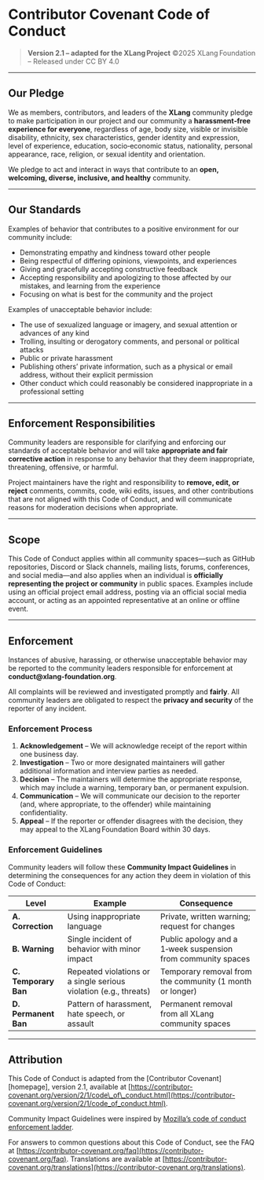 # Contributor Covenant Code of Conduct

> **Version 2.1 – adapted for the XLang Project**
> ©2025 XLang Foundation – Released under CC BY 4.0

---

## Our Pledge

We as members, contributors, and leaders of the **XLang** community pledge to make participation in our project and our community a **harassment‑free experience for everyone**, regardless of age, body size, visible or invisible disability, ethnicity, sex characteristics, gender identity and expression, level of experience, education, socio‑economic status, nationality, personal appearance, race, religion, or sexual identity and orientation.

We pledge to act and interact in ways that contribute to an **open, welcoming, diverse, inclusive, and healthy** community.

---

## Our Standards

Examples of behavior that contributes to a positive environment for our community include:

* Demonstrating empathy and kindness toward other people
* Being respectful of differing opinions, viewpoints, and experiences
* Giving and gracefully accepting constructive feedback
* Accepting responsibility and apologizing to those affected by our mistakes, and learning from the experience
* Focusing on what is best for the community and the project

Examples of unacceptable behavior include:

* The use of sexualized language or imagery, and sexual attention or advances of any kind
* Trolling, insulting or derogatory comments, and personal or political attacks
* Public or private harassment
* Publishing others’ private information, such as a physical or email address, without their explicit permission
* Other conduct which could reasonably be considered inappropriate in a professional setting

---

## Enforcement Responsibilities

Community leaders are responsible for clarifying and enforcing our standards of acceptable behavior and will take **appropriate and fair corrective action** in response to any behavior that they deem inappropriate, threatening, offensive, or harmful.

Project maintainers have the right and responsibility to **remove, edit, or reject** comments, commits, code, wiki edits, issues, and other contributions that are not aligned with this Code of Conduct, and will communicate reasons for moderation decisions when appropriate.

---

## Scope

This Code of Conduct applies within all community spaces—such as GitHub repositories, Discord or Slack channels, mailing lists, forums, conferences, and social media—and also applies when an individual is **officially representing the project or community** in public spaces. Examples include using an official project email address, posting via an official social media account, or acting as an appointed representative at an online or offline event.

---

## Enforcement

Instances of abusive, harassing, or otherwise unacceptable behavior may be reported to the community leaders responsible for enforcement at **conduct\@xlang‑foundation.org**.

All complaints will be reviewed and investigated promptly and **fairly**. All community leaders are obligated to respect the **privacy and security** of the reporter of any incident.

### Enforcement Process

1. **Acknowledgement** – We will acknowledge receipt of the report within one business day.
2. **Investigation** – Two or more designated maintainers will gather additional information and interview parties as needed.
3. **Decision** – The maintainers will determine the appropriate response, which may include a warning, temporary ban, or permanent expulsion.
4. **Communication** – We will communicate our decision to the reporter (and, where appropriate, to the offender) while maintaining confidentiality.
5. **Appeal** – If the reporter or offender disagrees with the decision, they may appeal to the XLang Foundation Board within 30 days.

### Enforcement Guidelines

Community leaders will follow these **Community Impact Guidelines** in determining the consequences for any action they deem in violation of this Code of Conduct:

| Level                | Example                                                           | Consequence                                                  |
| -------------------- | ----------------------------------------------------------------- | ------------------------------------------------------------ |
| **A. Correction**    | Using inappropriate language                                      | Private, written warning; request for changes                |
| **B. Warning**       | Single incident of behavior with minor impact                     | Public apology and a 1‑week suspension from community spaces |
| **C. Temporary Ban** | Repeated violations or a single serious violation (e.g., threats) | Temporary removal from the community (1 month or longer)     |
| **D. Permanent Ban** | Pattern of harassment, hate speech, or assault                    | Permanent removal from all XLang community spaces            |

---

## Attribution

This Code of Conduct is adapted from the [Contributor Covenant][homepage], version 2.1, available at [https://contributor-covenant.org/version/2/1/code\_of\_conduct.html](https://contributor-covenant.org/version/2/1/code_of_conduct.html).

Community Impact Guidelines were inspired by [Mozilla’s code of conduct enforcement ladder](https://github.com/mozilla/diversity).

For answers to common questions about this Code of Conduct, see the FAQ at [https://contributor-covenant.org/faq](https://contributor-covenant.org/faq). Translations are available at [https://contributor-covenant.org/translations](https://contributor-covenant.org/translations).

